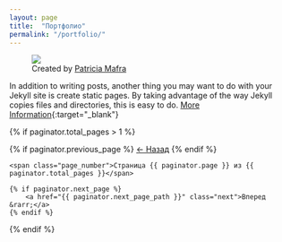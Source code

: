 ```yaml
---
layout: page
title:  "Портфолио"
permalink: "/portfolio/"
---
```


<figure>
    <img src="https://d13yacurqjgara.cloudfront.net/users/239125/screenshots/2591055/littleprincedribbble.jpg" />
    <figcaption>Created by <a href="https://dribbble.com/Pmafra" target="_blank_">Patricia Mafra</a></figcaption>
</figure>

In addition to writing posts, another thing you may want to do with your Jekyll site is create static pages. By taking advantage of the way Jekyll copies files and directories, this is easy to do. [More Information](https://jekyllrb.com/docs/pages/){:target="_blank"}

{% if paginator.total_pages > 1 %}
<div class="pagination clear" role="navigation" aria-label="pagination">
    {% if paginator.previous_page %}
        <a href="{{ paginator.previous_page_path }}" class="previous">&larr; Назад</a>
    {% endif %}

    <span class="page_number">Страница {{ paginator.page }} из {{ paginator.total_pages }}</span>

    {% if paginator.next_page %}
        <a href="{{ paginator.next_page_path }}" class="next">Вперед &rarr;</a>
    {% endif %}
</div>
{% endif %}